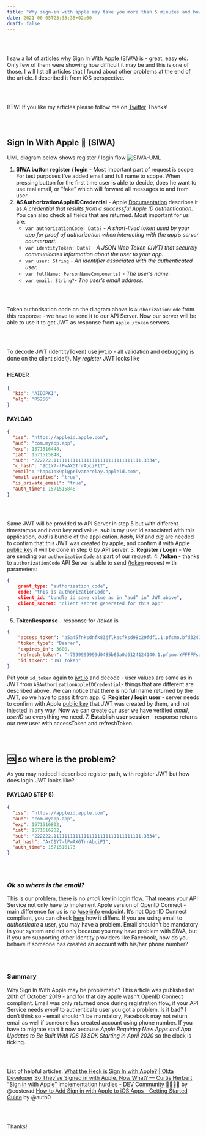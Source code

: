 ```yaml
---
title: "Why sign-in with apple may take you more than 5 minutes and how it works?"
date: 2021-06-05T23:33:38+02:00
draft: false
---
```

### &nbsp; 
I saw a lot of articles why Sign In With Apple (SIWA) is - great, easy etc. Only few of them were showing how difficult it may be and this is one of those. I will list all articles that I found about other problems at the end of the article. I described it from iOS perspective.
### &nbsp; 
BTW! If you like my articles please follow me on [Twitter](https://twitter.com/michrogowski)  Thanks!
### &nbsp; 
## Sign In With Apple 🍏 (SIWA) 
UML diagram below shows register / login flow
![SIWA-UML](https://thepracticaldev.s3.amazonaws.com/i/tnslve4034o1py47ha08.jpg)
1. **SIWA button register / login** - Most important part of request is scope. For test purposes I’ve added email and full name to scope. When pressing button for the first time user is able to decide, does he want to use real email, or “fake” which will forward all messages to and from user.
2. **ASAuthorizationAppleIDCredential** - Apple [Documentation](https://developer.apple.com/documentation/authenticationservices/asauthorizationappleidcredential)  describes it as *A credential that results from a successful Apple ID authentication.* You can also check all fields that are returned. Most important for us are:
	* `var authorizationCode: Data?` - *A short-lived token used by your app for proof of authorization when interacting with the app’s server counterpart.*
	* `var identityToken: Data?` - *A JSON Web Token (JWT) that securely communicates information about the user to your app.*
	* `var user: String` - *An identifier associated with the authenticated user.*
	* `var fullName: PersonNameComponents?` - *The user’s name.*
	* `var email: String?`- *The user’s email address.*
### &nbsp; 
Token authorisation code on the diagram above is `authorizationCode` from this response - we have to send it to our API Server. Now our server will be able to use it to get JWT as response from `Apple /token` servers.
### &nbsp; 
To decode JWT (identityToken) use [jwt.io](https://jwt.io) - all validation and debugging is done on the client side👌. My *register* JWT looks like
#### HEADER
```json
{
  "kid": "AIDOPK1",
  "alg": "RS256"
}
```
#### PAYLOAD
```json
{
  "iss": "https://appleid.apple.com",
  "aud": "com.myapp.app",
  "exp": 1571516448,
  "iat": 1571515848,
  "sub": "222222.11111111111111111111111111111111.3334",
  "c_hash": "9C1Y7-lPwAXGTrrAbciP1T",
  "email": "hap41ok9pl@privaterelay.appleid.com",
  "email_verified": "true",
  "is_private_email": "true",
  "auth_time": 1571515848
}
```
### &nbsp; 
Same JWT will be provided to API Server in step 5 but with different timestamps and *hash* key and value. *sub* is my user id associated with this application, *aud* is bundle of the application. *hash*, *kid* and *alg* are needed to confirm that this JWT was created by apple, and confirm it with Apple [public key](https://appleid.apple.com/auth/keys) it will be done in step 6 by API server. 
3. **Register / Login** - We are sending our `authorizationCode` as part of our request.
4. **/token** - thanks to `authorizationCode` API Server is able to send [/token](https://appleid.apple.com/auth/token) request with parameters:
``` json
{
	grant_type: "authorization_code",
	code: "this is authorizationCode",
	client_id: "bundle id same value as in “aud” in” JWT above",
	client_secret: "client secret generated for this app"
}
```
5. **TokenResponse** - response for */token* is
```json
{
    "access_token": "a5a45fnksdnfk83jflkasfksd98c29fdf1.1.pfsmo.bfd324145555r15",
    "token_type": "Bearer",
    "expires_in": 3600,
    "refresh_token": "r7999999999d0485b85a0d6124124140.1.pfsmo.YFFFFFsadazJYjzw",
    "id_token": "JWT token"
}
```
Put your `id_token` again to [jwt.io](https://jwt.io)  and decode - user values are same as in JWT from `ASAuthorizationAppleIDCredential`- things that are different are described above.  We can notice that there is no full name returned by the JWT, so we have to pass it from app. 
6. **Register / login user** - server needs to confirm with Apple [public key](https://appleid.apple.com/auth/keys)  that JWT was created by them, and not injected in any way. Now we can create our user we have verified *email*, *userID* so everything we need.
7. **Establish user session** - response returns our new user with accessToken and refreshToken.
### &nbsp; 
## 🆒 so where is the problem?
As you may noticed I described register path, with register JWT but how does login JWT looks like? 
#### PAYLOAD STEP 5)
```json
{
  "iss": "https://appleid.apple.com",
  "aud": "com.myapp.app",
  "exp": 1571516802,
  "iat": 1571516202,
  "sub": "222222.11111111111111111111111111111111.3334",
  "at_hash": "ArC1Y7-lPwAXGTrrAbciP1",
  "auth_time": 1571516173
}
```
### &nbsp; 
### *Ok so where is the email?*
This is our problem, there is no *email* key in login flow. That means your API Service not only have to implement Apple version of OpenID Connect - main difference for us is no [/userinfo](https://connect2id.com/products/server/docs/api/userinfo) endpoint. It’s not OpenID Connect compliant, you can check [here](https://bitbucket.org/openid/connect/src/default/How-Sign-in-with-Apple-differs-from-OpenID-Connect.md) how it differs. If you are using email to *authenticate* a user, you may have a problem. Email shouldn’t be mandatory in your system and not only because you may have problem with SIWA, but if you are supporting other identity providers like Facebook, how do you behave if someone has created an account with his/her phone number? 
### &nbsp; 
### Summary
Why Sign In With Apple may be problematic? This article was published at 20th of October 2019 - and for that day apple wasn’t OpenID Connect compliant.  Email was only returned once during registration flow, if your API Service needs *email* to authenticate user you got a problem. Is it bad? I don’t think so - email shouldn’t be mandatory, Facebook may not return email as well if someone has created account using phone number. If you have to migrate start it now because *Apple Requiring New Apps and App Updates to Be Built With iOS 13 SDK Starting in April 2020* so the clock is ticking. 
### &nbsp; 
List of helpful articles:
[What the Heck is Sign In with Apple? | Okta Developer](https://developer.okta.com/blog/2019/06/04/what-the-heck-is-sign-in-with-apple)
[So They’ve Signed in with Apple, Now What? — Curtis Herbert](https://blog.curtisherbert.com/so-theyve-signed-in-with-apple-now-what/)
[“Sign in with Apple” implementation hurdles - DEV Community 👩‍💻👨‍💻](https://dev.to/costerad/sign-in-with-apple-implementation-hurdles-761) by @costerad
[How to Add Sign in with Apple to iOS Apps - Getting Started Guide](https://auth0.com/blog/learn-how-to-implement-sign-in-with-apple-easily/?utm_source=dev&utm_medium=sc&utm_campaign=siwa_ga) by @auth0
### &nbsp; 
Thanks!